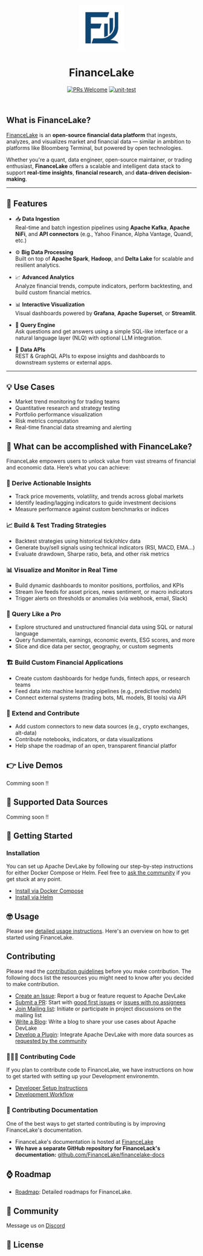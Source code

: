<div align="center">
<br/>
<img src="resources/img/logo.png" width="120px" alt="">
<br/>

# FinanceLake

[![PRs Welcome](https://img.shields.io/badge/PRs-welcome-brightgreen.svg?style=flat&logo=github&color=2370ff&labelColor=454545)](http://makeapullrequest.com)
[![unit-test](https://github.com/apache/incubator-devlake/actions/workflows/test.yml/badge.svg)](https://github.com/FinanceLake/financelake/actions/workflows/test.yml)

</div>
<br>
<div align="left">

## What is FinanceLake?
[FinanceLake](#) is an **open-source financial data platform** that ingests, analyzes, and visualizes market and financial data — similar in ambition to platforms like Bloomberg Terminal, but powered by open technologies.

Whether you're a quant, data engineer, open-source maintainer, or trading enthusiast, **FinanceLake** offers a scalable and intelligent data stack to support **real-time insights**, **financial research**, and **data-driven decision-making**.

---

## 🚀 Features

- 📥 **Data Ingestion**  
  Real-time and batch ingestion pipelines using **Apache Kafka**, **Apache NiFi**, and **API connectors** (e.g., Yahoo Finance, Alpha Vantage, Quandl, etc.)

- ⚙️ **Big Data Processing**  
  Built on top of **Apache Spark**, **Hadoop**, and **Delta Lake** for scalable and resilient analytics.

- 📈 **Advanced Analytics**  
  Analyze financial trends, compute indicators, perform backtesting, and build custom financial metrics.

- 📊 **Interactive Visualization**  
  Visual dashboards powered by **Grafana**, **Apache Superset**, or **Streamlit**.

- 🧠 **Query Engine**  
  Ask questions and get answers using a simple SQL-like interface or a natural language layer (NLQ) with optional LLM integration.

- 📡 **Data APIs**  
  REST & GraphQL APIs to expose insights and dashboards to downstream systems or external apps.

---

## 💡 Use Cases

- Market trend monitoring for trading teams
- Quantitative research and strategy testing
- Portfolio performance visualization
- Risk metrics computation
- Real-time financial data streaming and alerting

## 🎯 What can be accomplished with FinanceLake?

FinanceLake empowers users to unlock value from vast streams of financial and economic data. Here’s what you can achieve:

### 🧠 Derive Actionable Insights
- Track price movements, volatility, and trends across global markets
- Identify leading/lagging indicators to guide investment decisions
- Measure performance against custom benchmarks or indices

### 📈 Build & Test Trading Strategies
- Backtest strategies using historical tick/ohlcv data
- Generate buy/sell signals using technical indicators (RSI, MACD, EMA…)
- Evaluate drawdown, Sharpe ratio, beta, and other risk metrics

### 📊 Visualize and Monitor in Real Time
- Build dynamic dashboards to monitor positions, portfolios, and KPIs
- Stream live feeds for asset prices, news sentiment, or macro indicators
- Trigger alerts on thresholds or anomalies (via webhook, email, Slack)

### 🔎 Query Like a Pro
- Explore structured and unstructured financial data using SQL or natural language
- Query fundamentals, earnings, economic events, ESG scores, and more
- Slice and dice data per sector, geography, or custom segments

### 🏗️ Build Custom Financial Applications
- Create custom dashboards for hedge funds, fintech apps, or research teams
- Feed data into machine learning pipelines (e.g., predictive models)
- Connect external systems (trading bots, ML models, BI tools) via API

### 🧩 Extend and Contribute
- Add custom connectors to new data sources (e.g., crypto exchanges, alt-data)
- Contribute notebooks, indicators, or data visualizations
- Help shape the roadmap of an open, transparent financial platfor

## 👉 Live Demos

Comming soon !!

## 💪 Supported Data Sources

Comming soon !!

## 🚀 Getting Started

### Installation
You can set up Apache DevLake by following our step-by-step instructions for either Docker Compose or Helm. Feel free to [ask the community](#💙-community) if you get stuck at any point.

- [Install via Docker Compose](#)
- [Install via Helm](#)

## 🤓 Usage

Please see [detailed usage instructions](#). Here's an overview on how to get started using FinanceLake.


## Contributing
Please read the [contribution guidelines](#) before you make contribution. The following docs list the resources you might need to know after you decided to make contribution.

- [Create an Issue](#): Report a bug or feature request to Apache DevLake
- [Submit a PR](#): Start with [good first issues](#) or [issues with no assignees](#)
- [Join Mailing list](#): Initiate or participate in project discussions on the mailing list
- [Write a Blog](#): Write a blog to share your use cases about Apache DevLake
- [Develop a Plugin](#):  Integrate Apache DevLake with more data sources as [requested by the community](#)

### 👩🏾‍💻 Contributing Code

If you plan to contribute code to FinanceLake, we have instructions on how to get started with setting up your Development environemtn.

- [Developer Setup Instructions](#)
- [Development Workflow](#)


### 📄 Contributing Documentation

One of the best ways to get started contributing is by improving FinanceLake's documentation. 

- FinanceLake's documentation is hosted at [FinanceLake](#)
- **We have a separate GitHub repository for FinanceLack's documentation:** [github.com/FinanceLake/financelake-docs](https://github.com/FinanceLake/financelake-docs)

## ⌚ Roadmap

- <a href="#" target="_blank">Roadmap</a>: Detailed roadmaps for FinanceLake.

## 💙 Community

Message us on <a href="#" target="_blank">Discord</a>

## 📄 License<a id="license"></a>
